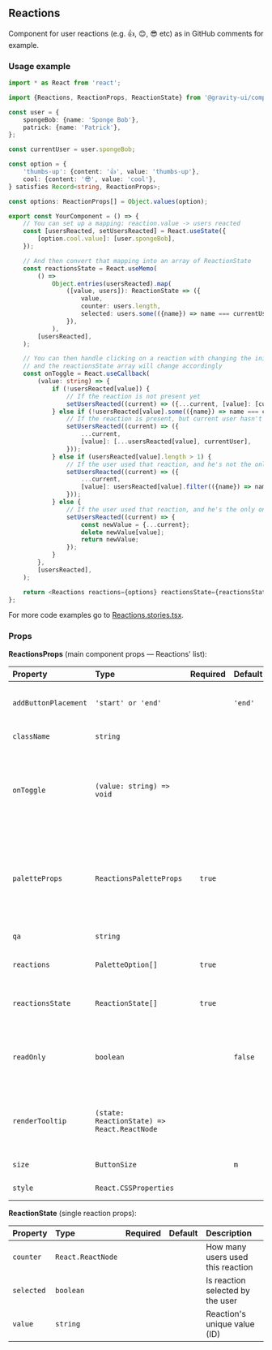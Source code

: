 ## Reactions

Component for user reactions (e.g. 👍, 😊, 😎 etc) as in GitHub comments for example.

### Usage example

```typescript
import * as React from 'react';

import {Reactions, ReactionProps, ReactionState} from '@gravity-ui/components';

const user = {
    spongeBob: {name: 'Sponge Bob'},
    patrick: {name: 'Patrick'},
};

const currentUser = user.spongeBob;

const option = {
    'thumbs-up': {content: '👍', value: 'thumbs-up'},
    cool: {content: '😎', value: 'cool'},
} satisfies Record<string, ReactionProps>;

const options: ReactionProps[] = Object.values(option);

export const YourComponent = () => {
    // You can set up a mapping: reaction.value -> users reacted
    const [usersReacted, setUsersReacted] = React.useState({
        [option.cool.value]: [user.spongeBob],
    });

    // And then convert that mapping into an array of ReactionState
    const reactionsState = React.useMemo(
        () =>
            Object.entries(usersReacted).map(
                ([value, users]): ReactionState => ({
                    value,
                    counter: users.length,
                    selected: users.some(({name}) => name === currentUser.name),
                }),
            ),
        [usersReacted],
    );

    // You can then handle clicking on a reaction with changing the inital mapping,
    // and the reactionsState array will change accordingly
    const onToggle = React.useCallback(
        (value: string) => {
            if (!usersReacted[value]) {
                // If the reaction is not present yet
                setUsersReacted((current) => ({...current, [value]: [currentUser]}));
            } else if (!usersReacted[value].some(({name}) => name === currentUser.name)) {
                // If the reaction is present, but current user hasn't selected it yet
                setUsersReacted((current) => ({
                    ...current,
                    [value]: [...usersReacted[value], currentUser],
                }));
            } else if (usersReacted[value].length > 1) {
                // If the user used that reaction, and he's not the only one who used it
                setUsersReacted((current) => ({
                    ...current,
                    [value]: usersReacted[value].filter(({name}) => name !== currentUser.name),
                }));
            } else {
                // If the user used that reaction, and he's the only one who used it
                setUsersReacted((current) => {
                    const newValue = {...current};
                    delete newValue[value];
                    return newValue;
                });
            }
        },
        [usersReacted],
    );

    return <Reactions reactions={options} reactionsState={reactionsState} onToggle={onToggle} />;
};
```

For more code examples go to [Reactions.stories.tsx](https://github.com/gravity-ui/components/blob/main/src/components/Reactions/__stories__/Reactions.stories.tsx).

### Props

**ReactionsProps** (main component props — Reactions' list):

| Property             | Type                                        | Required | Default | Description                                                                                    |
| :------------------- | :------------------------------------------ | :------: | :------ | :--------------------------------------------------------------------------------------------- |
| `addButtonPlacement` | `'start' or 'end'`                          |          | `'end'` | Position of the "Add reaction" button.                                                         |
| `className`          | `string`                                    |          |         | HTML `class` attribute                                                                         |
| `onToggle`           | `(value: string) => void`                   |          |         | Fires when a user clicks on a Reaction (in a Palette or in the Reactions' list)                |
| `paletteProps`       | `ReactionsPaletteProps`                     |  `true`  |         | Notifications' palette props — it's a `Palette` component with available reactions to the user |
| `qa`                 | `string`                                    |          |         | `qa` attribute for testing                                                                     |
| `reactions`          | `PaletteOption[]`                           |  `true`  |         | List of all available reactions                                                                |
| `reactionsState`     | `ReactionState[]`                           |  `true`  |         | List of reactions that were used                                                               |
| `readOnly`           | `boolean`                                   |          | `false` | readOnly state (usage example: only signed in users can react)                                 |
| `renderTooltip`      | `(state: ReactionState) => React.ReactNode` |          |         | Reaction's tooltip with the list of reacted users for example                                  |
| `size`               | `ButtonSize`                                |          | `m`     | Buttons's size                                                                                 |
| `style`              | `React.CSSProperties`                       |          |         | HTML `style` attribute                                                                         |

**ReactionState** (single reaction props):

| Property   | Type              | Required | Default | Description                       |
| :--------- | :---------------- | :------: | :------ | :-------------------------------- |
| `counter`  | `React.ReactNode` |          |         | How many users used this reaction |
| `selected` | `boolean`         |          |         | Is reaction selected by the user  |
| `value`    | `string`          |          |         | Reaction's unique value (ID)      |
